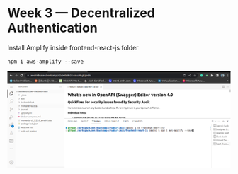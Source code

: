 # Week 3 — Decentralized Authentication

Install Amplify inside frontend-react-js folder 

```
npm i aws-amplify --save
```

![step1.png](assets/Step1_installing_amplify.png)
